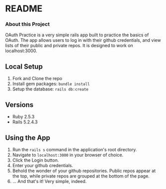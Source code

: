 # README

### About this Project

OAuth Practice is a very simple rails app built to practice the basics of OAuth. The app allows users to log in with their github credentials, and view lists of their public and private repos. It is designed to work on localhost:3000.

## Local Setup

1. Fork and Clone the repo
2. Install gem packages: `bundle install`
3. Setup the database: `rails db:create`


## Versions

- Ruby 2.5.3
- Rails 5.2.4.3

## Using the App
1. Run the `rails s` command in the application's root directory.
2. Navigate to `localhost:3000` in your browser of choice.
3. Click the Login button.
4. Enter your github credentials.
5. Behold the wonder of your github repositories. Public repos appear at the top, while private repos are grouped at the bottom of the page.
6. ... And that's it! Very simple, indeed.
